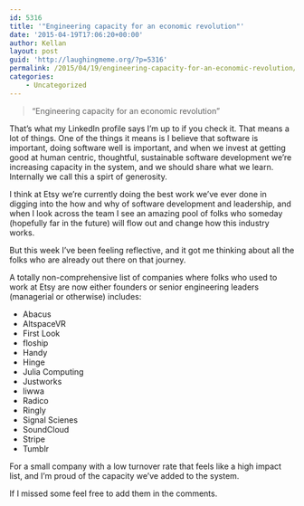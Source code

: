 ```yaml
---
id: 5316
title: '"Engineering capacity for an economic revolution"'
date: '2015-04-19T17:06:20+00:00'
author: Kellan
layout: post
guid: 'http://laughingmeme.org/?p=5316'
permalink: /2015/04/19/engineering-capacity-for-an-economic-revolution/
categories:
    - Uncategorized
---
```


> “Engineering capacity for an economic revolution”

That’s what my LinkedIn profile says I’m up to if you check it. That means a lot of things. One of the things it means is I believe that software is important, doing software well is important, and when we invest at getting good at human centric, thoughtful, sustainable software development we’re increasing capacity in the system, and we should share what we learn. Internally we call this a spirt of generosity.

I think at Etsy we’re currently doing the best work we’ve ever done in digging into the how and why of software development and leadership, and when I look across the team I see an amazing pool of folks who someday (hopefully far in the future) will flow out and change how this industry works.

But this week I’ve been feeling reflective, and it got me thinking about all the folks who are already out there on that journey.

A totally non-comprehensive list of companies where folks who used to work at Etsy are now either founders or senior engineering leaders (managerial or otherwise) includes:

- Abacus
- AltspaceVR
- First Look
- floship
- Handy
- Hinge
- Julia Computing
- Justworks
- liwwa
- Radico
- Ringly
- Signal Scienes
- SoundCloud
- Stripe
- Tumblr

For a small company with a low turnover rate that feels like a high impact list, and I’m proud of the capacity we’ve added to the system.

If I missed some feel free to add them in the comments.